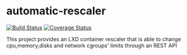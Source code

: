 # automatic-rescaler
[![Build Status](https://travis-ci.com/JonatanEnes/automatic-rescaler.svg?branch=master)](https://travis-ci.com/JonatanEnes/automatic-rescaler)
[![Coverage Status](https://coveralls.io/repos/github/JonatanEnes/automatic-rescaler/badge.svg?branch=master)](https://coveralls.io/github/JonatanEnes/automatic-rescaler?branch=master)

This project provides an LXD container rescaler that is able to change cpu,memory,disks and network cgroups' limits through an REST API
